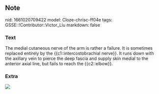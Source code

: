 ## Note
nid: 1661020709422
model: Cloze-chrisc-ff04e
tags: GSSE::!Contributor::Victor_Liu
markdown: false

### Text
The medial cutaneous nerve of the arm is rather a failure. It is sometimes replaced entirely by the {{c1::intercostobrachial nerve}}. It runs down with the axillary vein to pierce the deep fascia and supply skin medial to the anterior axial line, but fails to reach the {{c2::elbow}}.

### Extra
<img src="paste-81cff4a674617ffcfd7a58c02a6930ae0e3ceafe.jpg">
